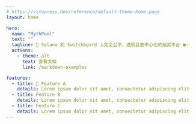 ```yaml
---
# https://vitepress.dev/reference/default-theme-home-page
layout: home

hero:
  name: "MythPool"
  text: ""
  tagline: 🎯 Solana 和 Switchboard 上完全公平、透明且去中心化的抽奖平台 🍀✨
  actions:
    - theme: alt
      text: 查看文档
      link: /markdown-examples

features:
  - title: 🤗 Feature A
    details: Lorem ipsum dolor sit amet, consectetur adipiscing elit
  - title: Feature B
    details: Lorem ipsum dolor sit amet, consectetur adipiscing elit
  - title: Feature C
    details: Lorem ipsum dolor sit amet, consectetur adipiscing elit
---
```


